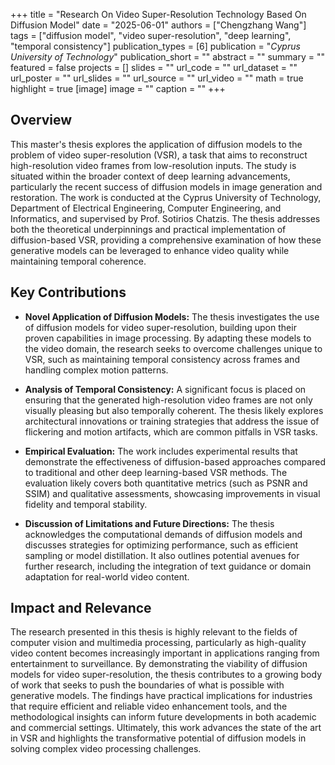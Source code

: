 +++
title = "Research On Video Super-Resolution Technology Based On Diffusion Model"
date = "2025-06-01"
authors = ["Chengzhang Wang"]
tags = ["diffusion model", "video super-resolution", "deep learning", "temporal consistency"]
publication_types = [6]
publication = "_Cyprus University of Technology_"
publication_short = ""
abstract = ""
summary = ""
featured = false
projects = []
slides = ""
url_code = ""
url_dataset = ""
url_poster = ""
url_slides = ""
url_source = ""
url_video = ""
math = true
highlight = true
[image]
image = ""
caption = ""
+++

## Overview

This master's thesis explores the application of diffusion models to the problem of video super-resolution (VSR), a task that aims to reconstruct high-resolution video frames from low-resolution inputs. The study is situated within the broader context of deep learning advancements, particularly the recent success of diffusion models in image generation and restoration. The work is conducted at the Cyprus University of Technology, Department of Electrical Engineering, Computer Engineering, and Informatics, and supervised by Prof. Sotirios Chatzis. The thesis addresses both the theoretical underpinnings and practical implementation of diffusion-based VSR, providing a comprehensive examination of how these generative models can be leveraged to enhance video quality while maintaining temporal coherence.

## Key Contributions

- **Novel Application of Diffusion Models:** The thesis investigates the use of diffusion models for video super-resolution, building upon their proven capabilities in image processing. By adapting these models to the video domain, the research seeks to overcome challenges unique to VSR, such as maintaining temporal consistency across frames and handling complex motion patterns.

- **Analysis of Temporal Consistency:** A significant focus is placed on ensuring that the generated high-resolution video frames are not only visually pleasing but also temporally coherent. The thesis likely explores architectural innovations or training strategies that address the issue of flickering and motion artifacts, which are common pitfalls in VSR tasks.

- **Empirical Evaluation:** The work includes experimental results that demonstrate the effectiveness of diffusion-based approaches compared to traditional and other deep learning-based VSR methods. The evaluation likely covers both quantitative metrics (such as PSNR and SSIM) and qualitative assessments, showcasing improvements in visual fidelity and temporal stability.

- **Discussion of Limitations and Future Directions:** The thesis acknowledges the computational demands of diffusion models and discusses strategies for optimizing performance, such as efficient sampling or model distillation. It also outlines potential avenues for further research, including the integration of text guidance or domain adaptation for real-world video content.

## Impact and Relevance

The research presented in this thesis is highly relevant to the fields of computer vision and multimedia processing, particularly as high-quality video content becomes increasingly important in applications ranging from entertainment to surveillance. By demonstrating the viability of diffusion models for video super-resolution, the thesis contributes to a growing body of work that seeks to push the boundaries of what is possible with generative models. The findings have practical implications for industries that require efficient and reliable video enhancement tools, and the methodological insights can inform future developments in both academic and commercial settings. Ultimately, this work advances the state of the art in VSR and highlights the transformative potential of diffusion models in solving complex video processing challenges.
